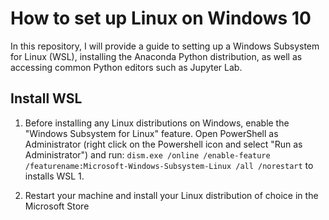 # How to set up Linux on Windows 10

In this repository, I will provide a guide to setting up a Windows Subsystem for Linux (WSL),
installing the Anaconda Python distribution, as well as accessing common Python editors such as Jupyter Lab.

## Install WSL

1. Before installing any Linux distributions on Windows, enable the "Windows Subsystem for Linux" feature. Open PowerShell as Administrator (right click on the Powershell icon and select "Run as Administrator") and run: ```dism.exe /online /enable-feature /featurename:Microsoft-Windows-Subsystem-Linux /all /norestart``` to installs WSL 1. 

2. Restart your machine and install your Linux distribution of choice in the Microsoft Store
